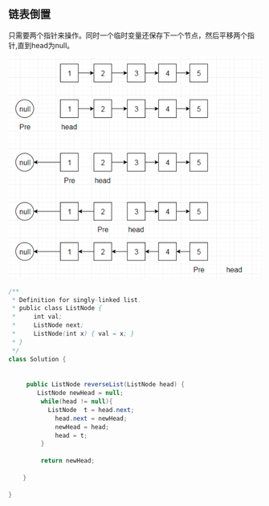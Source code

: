 ## 链表倒置

只需要两个指针来操作。同时一个临时变量还保存下一个节点，然后平移两个指针,直到head为null。

![1549872502499](assets/1549872502499.png)





```java
/**
 * Definition for singly-linked list.
 * public class ListNode {
 *     int val;
 *     ListNode next;
 *     ListNode(int x) { val = x; }
 * }
 */
class Solution {

    
     public ListNode reverseList(ListNode head) {
        ListNode newHead = null;
         while(head != null){
           ListNode  t = head.next;
             head.next = newHead;
             newHead = head;
             head = t;
         }
         
         return newHead;
       
    }
   
}
```






